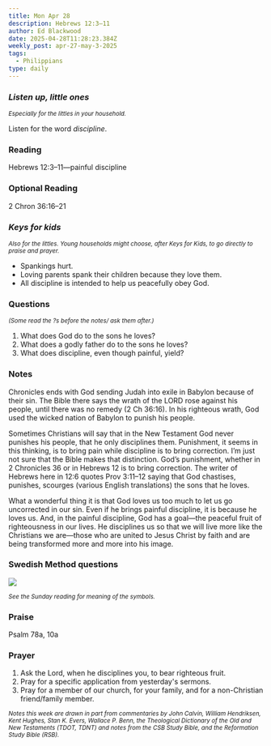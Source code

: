 ```yaml
---
title: Mon Apr 28
description: Hebrews 12:3–11
author: Ed Blackwood
date: 2025-04-28T11:28:23.384Z
weekly_post: apr-27-may-3-2025
tags:
  - Philippians
type: daily
---
```

### *Listen up, little ones*

<div><small><i>Especially for the littles in your household.</i></small></div>

Listen for the word *discipline*.

### Reading

Hebrews 12:3–11—painful discipline

### Optional Reading

2 Chron 36:16–21

### *Keys for kids*

<div><small><i>Also for the littles. Young households might choose, after Keys for Kids, to go directly to praise and prayer.</i></small></div>

* Spankings hurt.
* Loving parents spank their children because they love them.
* All discipline is intended to help us peacefully obey God.

### Questions

<div><small><i>(Some read the ?s before the notes/ ask them after.)</i></small></div>

1. What does God do to the sons he loves?
2. What does a godly father do to the sons he loves?
3. What does discipline, even though painful, yield?

### Notes

Chronicles ends with God sending Judah into exile in Babylon because of their sin. The Bible there says the wrath of the LORD rose against his people, until there was no remedy (2 Ch 36:16). In his righteous wrath, God used the wicked nation of Babylon to punish his people.

Sometimes Christians will say that in the New Testament God never punishes his people, that he only disciplines them. Punishment, it seems in this thinking, is to bring pain while discipline is to bring correction. I’m just not sure that the Bible makes that distinction. God’s punishment, whether in 2 Chronicles 36 or in Hebrews 12 is to bring correction. The writer of Hebrews here in 12:6 quotes Prov 3:11–12 saying that God chastises, punishes, scourges (various English translations) the sons that he loves.

What a wonderful thing it is that God loves us too much to let us go uncorrected in our sin. Even if he brings painful discipline, it is because he loves us. And, in the painful discipline, God has a goal—the peaceful fruit of righteousness in our lives. He disciplines us so that we will live more like the Christians we are—those who are united to Jesus Christ by faith and are being transformed more and more into his image.

### Swedish Method questions

![](/static/img/family_worship_study_ed-swedish_questions.png)

<div><small><i>See the Sunday reading for meaning of the symbols.</i></small></div>

### Praise

P﻿salm 78a, 10a

### Prayer

1. Ask the Lord, when he disciplines you, to bear righteous fruit.
2. Pray for a specific application from yesterday's sermons.
3. Pray for a member of our church, for your family, and for a non-Christian friend/family member.

<div><small><i>Notes this week are drawn in part from commentaries by John Calvin, William Hendriksen, Kent Hughes, Stan K. Evers, Wallace P. Benn, the Theological Dictionary of the Old and New Testaments (TDOT, TDNT) and notes from the CSB Study Bible, and the Reformation Study Bible (RSB).</i></small></div>